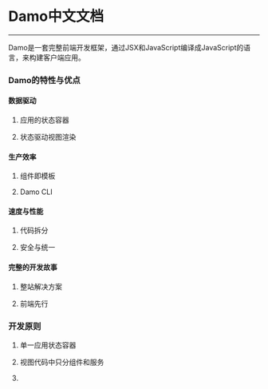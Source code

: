 # Damo中文文档

---

Damo是一套完整前端开发框架，通过JSX和JavaScript编译成JavaScript的语言，来构建客户端应用。

### Damo的特性与优点

#### 数据驱动

1. 应用的状态容器

2. 状态驱动视图渲染


#### 生产效率

1. 组件即模板

2. Damo CLI


#### 速度与性能

1. 代码拆分

2. 安全与统一


#### 完整的开发故事

1. 整站解决方案

2. 前端先行


### 开发原则

1. 单一应用状态容器

2. 视图代码中只分组件和服务
3. 

